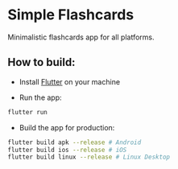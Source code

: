 # Simple Flashcards

Minimalistic flashcards app for all platforms.

## How to build:

- Install [Flutter](https://flutter.dev) on your machine

- Run the app:

```sh
flutter run
```

- Build the app for production:

```sh
flutter build apk --release # Android
flutter build ios --release # iOS
flutter build linux --release # Linux Desktop
```